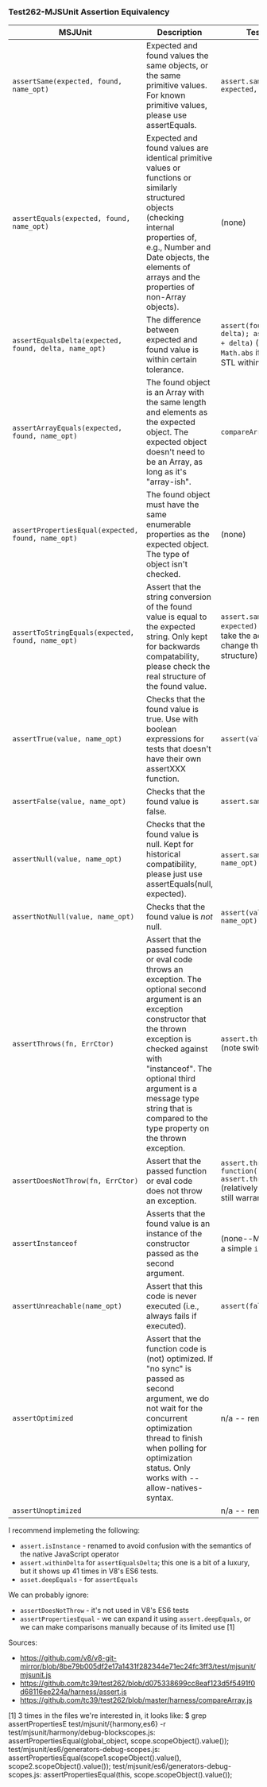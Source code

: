 ### Test262-MJSUnit Assertion Equivalency

MSJUnit | Description | Test262 equivalent
--------|-------------|-------------------
`assertSame(expected, found, name_opt)` | Expected and found values the same objects, or the same primitive values. For known primitive values, please use assertEquals. | `assert.sameValue(found, expected, name_opt)`
`assertEquals(expected, found, name_opt)` | Expected and found values are identical primitive values or functions or similarly structured objects (checking internal properties of, e.g., Number and Date objects, the elements of arrays and the properties of non-Array objects). | (none)
`assertEqualsDelta(expected, found, delta, name_opt)` | The difference between expected and found value is within certain tolerance. | `assert(found > expected - delta); assert(found < expected + delta)` (may be shorted with `Math.abs` if it's okay to use the STL within assertions)
`assertArrayEquals(expected, found, name_opt)` | The found object is an Array with the same length and elements as the expected object. The expected object doesn't need to be an Array, as long as it's "array-ish". | `compareArray(expected, found)`
`assertPropertiesEqual(expected, found, name_opt)` | The found object must have the same enumerable properties as the expected object. The type of object isn't checked. | (none)
`assertToStringEquals(expected, found, name_opt)` | Assert that the string conversion of the found value is equal to the expected string. Only kept for backwards compatability, please check the real structure of the found value. | `assert.sameValue(String(found), expected)` (although we should take the advice of MJSUnit and change the test to assert structure)
`assertTrue(value, name_opt)` | Checks that the found value is true. Use with boolean expressions for tests that doesn't have their own assertXXX function. | `assert(value, name_opt)`
`assertFalse(value, name_opt)` | Checks that the found value is false. | `assert.sameValue(value, false)`
`assertNull(value, name_opt)` | Checks that the found value is null. Kept for historical compatibility, please just use assertEquals(null, expected). | `assert.sameValue(value, null, name_opt))`
`assertNotNull(value, name_opt)` | Checks that the found value is *not* null. | `assert(value !== null, name_opt)`
`assertThrows(fn, ErrCtor)` | Assert that the passed function or eval code throws an exception. The optional second argument is an exception constructor that the thrown exception is checked against with "instanceof". The optional third argument is a message type string that is compared to the type property on the thrown exception. | `assert.throws(ErrCtor, fn)` (note switched argument order)
`assertDoesNotThrow(fn, ErrCtor)` | Assert that the passed function or eval code does not throw an exception. | `assert.throws($ERROR, function() { assert.throws(ErrCtor, fn); })` (relatively concise, but probably still warrants a helper)
`assertInstanceof` | Asserts that the found value is an instance of the constructor passed as the second argument. | (none--MJSUnit does more than a simple `instanceof` check)
`assertUnreachable(name_opt)` | Assert that this code is never executed (i.e., always fails if executed). | `assert(false, name_opt)`
`assertOptimized` | Assert that the function code is (not) optimized.  If "no sync" is passed as second argument, we do not wait for the concurrent optimization thread to finish when polling for optimization status. Only works with --allow-natives-syntax. | n/a -- remove
`assertUnoptimized` | | n/a -- remove

I recommend implemeting the following:

- `assert.isInstance` - renamed to avoid confusion with the semantics of the
   native JavaScript operator
- `assert.withinDelta` for `assertEqualsDelta`; this one is a bit of a luxury,
   but it shows up 41 times in V8's ES6 tests.
- `asset.deepEquals` - for `assertEquals`

We can probably ignore:

- `assertDoesNotThrow` - it's not used in V8's ES6 tests
- `assertPropertiesEqual` - we can expand it using `assert.deepEquals`, or we
  can make comparisons manually because of its limited use [1]

Sources:

- https://github.com/v8/v8-git-mirror/blob/8be79b005df2e17a1431f282344e71ec24fc3ff3/test/mjsunit/mjsunit.js
- https://github.com/tc39/test262/blob/d075338699cc8eaf123d5f5491f0d68116ee224a/harness/assert.js
- https://github.com/tc39/test262/blob/master/harness/compareArray.js

[1] 3 times in the files we're interested in, it looks like:
    $ grep assertPropertiesE test/mjsunit/{harmony,es6} -r
    test/mjsunit/harmony/debug-blockscopes.js:      assertPropertiesEqual(global_object, scope.scopeObject().value());
    test/mjsunit/es6/generators-debug-scopes.js:  assertPropertiesEqual(scope1.scopeObject().value(), scope2.scopeObject().value());
    test/mjsunit/es6/generators-debug-scopes.js:      assertPropertiesEqual(this, scope.scopeObject().value());
